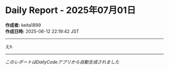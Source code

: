 # Daily Report - 2025年07月01日

**作成者:** keita1899  
**作成日時:** 2025-06-12 22:19:42 JST

---

えh

---

*このレポートはDailyCodeアプリから自動生成されました*
